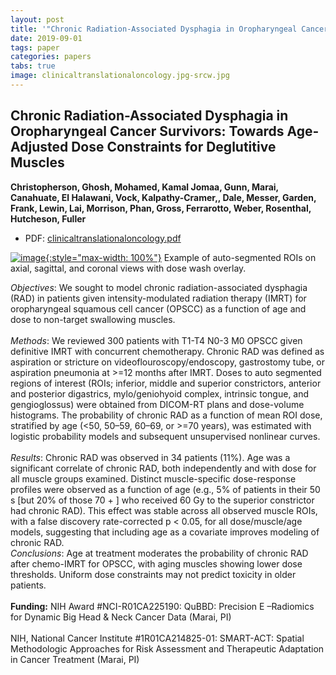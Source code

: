 ```yaml
---
layout: post
title: '"Chronic Radiation-Associated Dysphagia in Oropharyngeal Cancer Survivors: Towards Age-Adjusted Dose Constraints for Deglutitive Muscles"'
date: 2019-09-01
tags: paper
categories: papers
tabs: true
image: clinicaltranslationaloncology.jpg-srcw.jpg
---
```


## Chronic Radiation-Associated Dysphagia in Oropharyngeal Cancer Survivors: Towards Age-Adjusted Dose Constraints for Deglutitive Muscles
**Christopherson, Ghosh, Mohamed, Kamal Jomaa, Gunn, Marai, Canahuate, El Halawani, Vock, Kalpathy-Cramer,, Dale, Messer, Garden, Frank, Lewin, Lai, Morrison, Phan, Gross, Ferrarotto, Weber, Rosenthal, Hutcheson, Fuller**
- PDF: [clinicaltranslationaloncology.pdf](/documents/clinicaltranslationaloncology.pdf)


[![image](https://www.evl.uic.edu/output/originals/clinicaltranslationaloncology.jpg-srcw.jpg){:style="max-width: 100%"}](https://www.evl.uic.edu/output/originals/clinicaltranslationaloncology.jpg-srcw.jpg)
Example of auto-segmented ROIs on axial, sagittal, and coronal views with dose wash overlay.

<i>Objectives</i>: We sought to model chronic radiation-associated dysphagia (RAD) in patients given intensity-modulated radiation therapy (IMRT) for oropharyngeal squamous cell cancer (OPSCC) as a function of age and dose to non-target swallowing muscles.<br><br>
<i>Methods</i>: We reviewed 300 patients with T1-T4 N0-3 M0 OPSCC given definitive IMRT with concurrent chemotherapy. Chronic RAD was defined as aspiration or stricture on videoflouroscopy/endoscopy, gastrostomy tube, or aspiration pneumonia at >=12 months after IMRT. Doses to auto segmented regions of interest (ROIs; inferior, middle and superior constrictors, anterior and posterior digastrics, mylo/geniohyoid complex, intrinsic tongue, and gengioglossus) were obtained from DICOM-RT plans and dose-volume histograms. The probability of chronic RAD as a function of mean ROI dose, stratified by age (<50, 50–59, 60–69, or >=70 years), was estimated with logistic probability models and subsequent unsupervised nonlinear curves.<br><br>
<i>Results</i>: Chronic RAD was observed in 34 patients (11%). Age was a significant correlate of chronic RAD, both independently and with dose for all muscle groups examined. Distinct muscle-specific dose-response profiles were observed as a function of age (e.g., 5% of patients in their 50 s [but 20% of those 70 + ] who received 60 Gy to the superior constrictor had chronic RAD). This effect was stable across all observed muscle ROIs, with a false discovery rate-corrected p < 0.05, for all dose/muscle/age models, suggesting that including age as a covariate improves modeling of chronic RAD.<bt><br>
<i>Conclusions</i>: Age at treatment moderates the probability of chronic RAD after chemo-IMRT for OPSCC, with aging muscles showing lower dose thresholds. Uniform dose constraints may not predict toxicity in older patients.<br><br>
<strong>Funding:</strong> NIH Award #NCI-R01CA225190: QuBBD: Precision E –Radiomics for Dynamic Big Head & Neck Cancer Data (Marai, PI)<br><br>
NIH, National Cancer Institute #1R01CA214825-01: SMART-ACT: Spatial Methodologic Approaches for Risk Assessment and Therapeutic Adaptation in Cancer Treatment (Marai, PI)